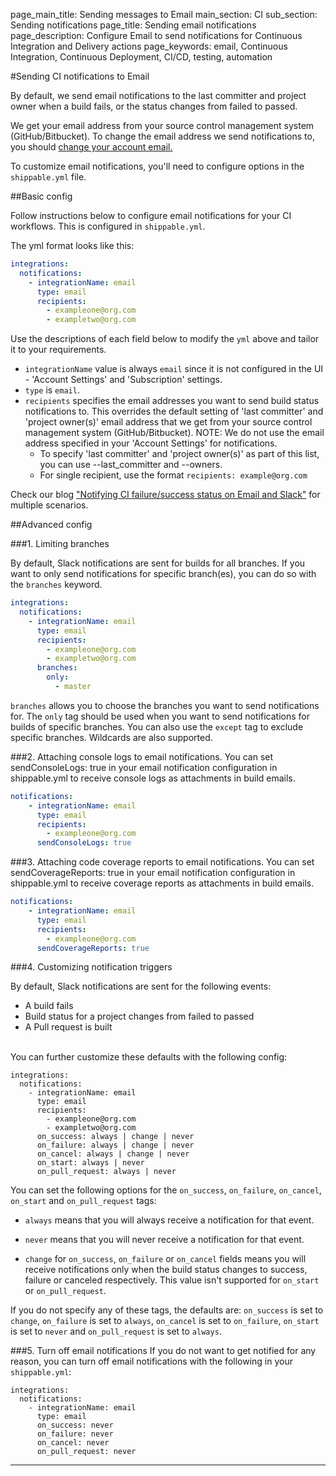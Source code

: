 page_main_title: Sending messages to Email
main_section: CI
sub_section: Sending notifications
page_title: Sending email notifications
page_description: Configure Email to send notifications for Continuous Integration and Delivery actions
page_keywords: email, Continuous Integration, Continuous Deployment, CI/CD, testing, automation

#Sending CI notifications to Email

By default, we send email notifications to the last committer and project owner when a build fails, or the status changes from failed to passed.

We get your email address from your source control management system (GitHub/Bitbucket). To change the email address we send notifications to, you should [change your account email.](/platform/management/set-email/)

To customize email notifications, you'll need to configure options in the `shippable.yml` file.

##Basic config

Follow instructions below to configure email notifications for your CI workflows. This is configured in `shippable.yml`.

The yml format looks like this:

```yaml
integrations:
  notifications:
    - integrationName: email
      type: email
      recipients:
        - exampleone@org.com
        - exampletwo@org.com
```

Use the descriptions of each field below to modify the `yml` above and tailor it to your requirements.

- `integrationName` value is always `email` since it is not configured in the UI - 'Account Settings' and 'Subscription' settings.
- `type` is `email`.
- `recipients` specifies the email addresses you want to send build status notifications to. This overrides the default setting of 'last committer' and 'project owner(s)' email address that we get from your source control management system (GitHub/Bitbucket). NOTE: We do not use the email address specified in your 'Account Settings' for notifications.
     - To specify 'last committer' and 'project owner(s)' as part of this list, you can use --last_committer and --owners.
     - For single recipient, use the format `recipients: example@org.com`

Check our blog ["Notifying CI failure/success status on Email and Slack"](http://blog.shippable.com/notifying-ci-failure/success-status-on-email-slack) for multiple scenarios.

##Advanced config

###1. Limiting branches

By default, Slack notifications are sent for builds for all branches. If you want to only send notifications for specific branch(es), you can do so with the `branches` keyword.

```yaml
integrations:                               
  notifications:
    - integrationName: email
      type: email
      recipients:
        - exampleone@org.com
        - exampletwo@org.com
      branches:
        only:
          - master
```

`branches` allows you to choose the branches you want to send notifications for. The `only` tag should be used when you want to send notifications for builds of specific branches. You can also use the `except` tag to exclude specific branches. Wildcards are also supported.

###2. Attaching console logs to email notifications.
You can set sendConsoleLogs: true in your email notification configuration in shippable.yml to receive console logs as attachments in build emails.

```yaml
notifications:
    - integrationName: email
      type: email
      recipients:
        - exampleone@org.com
      sendConsoleLogs: true
```

###3. Attaching code coverage reports to email notifications.
You can set sendCoverageReports: true in your email notification configuration in shippable.yml to receive coverage reports as attachments in build emails.

```yaml
notifications:
    - integrationName: email
      type: email
      recipients:
        - exampleone@org.com
      sendCoverageReports: true
```


###4. Customizing notification triggers

By default, Slack notifications are sent for the following events:

- <i class="ion-ios-minus-empty"></i> A build fails
- <i class="ion-ios-minus-empty"></i> Build status for a project changes from failed to passed
- <i class="ion-ios-minus-empty"></i> A Pull request is built

<br>
You can further customize these defaults with the following config:

```
integrations:                               
  notifications:
    - integrationName: email
      type: email
      recipients:
        - exampleone@org.com
        - exampletwo@org.com
      on_success: always | change | never
      on_failure: always | change | never
      on_cancel: always | change | never
      on_start: always | never
      on_pull_request: always | never

```

You can set the following options for the `on_success`, `on_failure`, `on_cancel`, `on_start` and `on_pull_request` tags:

- <i class="ion-ios-minus-empty"></i>`always` means that you will always receive a notification for that event.

- <i class="ion-ios-minus-empty"></i> `never` means that you will never receive a notification for that event.

- <i class="ion-ios-minus-empty"></i> `change` for `on_success`, `on_failure` or `on_cancel` fields means you will receive notifications only when the build status changes to success, failure or canceled respectively. This value isn't supported for `on_start` or `on_pull_request`.

If you do not specify any of these tags, the defaults are: `on_success` is set to `change`, `on_failure` is set to `always`, `on_cancel` is set to `on_failure`, `on_start` is set to `never` and `on_pull_request` is set to `always`.

###5. Turn off email notifications
If you do not want to get notified for any reason, you can turn off email notifications with the following in your `shippable.yml`:

```
integrations:                               
  notifications:
    - integrationName: email
      type: email
      on_success: never
      on_failure: never
      on_cancel: never
      on_pull_request: never
```
---
